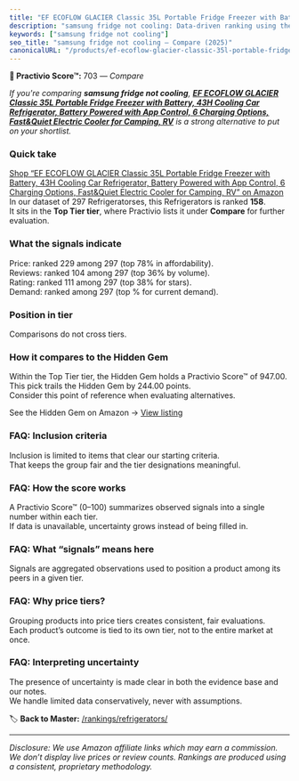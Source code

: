 ```yaml
---
title: "EF ECOFLOW GLACIER Classic 35L Portable Fridge Freezer with Battery, 43H Cooling Car Refrigerator, Battery Powered with App Control, 6 Charging Options, Fast&Quiet Electric Cooler for Camping, RV"
description: "samsung fridge not cooling: Data-driven ranking using the Practivio Score™. Positioned by quality, value, demand, findability, momentum."
keywords: ["samsung fridge not cooling"]
seo_title: "samsung fridge not cooling — Compare (2025)"
canonicalURL: "/products/ef-ecoflow-glacier-classic-35l-portable-fridge-freezer-with-battery-43h-cooling-car-refrigerator-battery-powered-with-app-control-6-charging-options-fastquiet-electric-cooler-for-camping-rv-B0F62HMKBX/"
---
```


**🛒 Practivio Score™:** 703 — _Compare_


*If you're comparing **samsung fridge not cooling**, **[EF ECOFLOW GLACIER Classic 35L Portable Fridge Freezer with Battery, 43H Cooling Car Refrigerator, Battery Powered with App Control, 6 Charging Options, Fast&Quiet Electric Cooler for Camping, RV](https://www.amazon.com/dp/B0F62HMKBX?tag=practivio-20)** is a strong alternative to put on your shortlist.*
### Quick take
[Shop “EF ECOFLOW GLACIER Classic 35L Portable Fridge Freezer with Battery, 43H Cooling Car Refrigerator, Battery Powered with App Control, 6 Charging Options, Fast&Quiet Electric Cooler for Camping, RV” on Amazon](https://www.amazon.com/dp/B0F62HMKBX?tag=practivio-20)
In our dataset of 297 Refrigeratorses, this Refrigerators is ranked **158**.  
It sits in the **Top Tier tier**, where Practivio lists it under **Compare** for further evaluation.

### What the signals indicate
Price: ranked 229 among 297 (top 78% in affordability).  
Reviews: ranked 104 among 297 (top 36% by volume).  
Rating: ranked 111 among 297 (top 38% for stars).  
Demand: ranked  among 297 (top % for current demand).

### Position in tier
Comparisons do not cross tiers.

### How it compares to the Hidden Gem
Within the Top Tier tier, the Hidden Gem holds a Practivio Score™ of 947.00.  
This pick trails the Hidden Gem by 244.00 points.  
Consider this point of reference when evaluating alternatives.  

See the Hidden Gem on Amazon → [View listing](https://www.amazon.com/dp/B09H4P8RYN?tag=practivio-20)

### FAQ: Inclusion criteria
Inclusion is limited to items that clear our starting criteria.  
That keeps the group fair and the tier designations meaningful.

### FAQ: How the score works
A Practivio Score™ (0–100) summarizes observed signals into a single number within each tier.  
If data is unavailable, uncertainty grows instead of being filled in.

### FAQ: What “signals” means here
Signals are aggregated observations used to position a product among its peers in a given tier.

### FAQ: Why price tiers?
Grouping products into price tiers creates consistent, fair evaluations.  
Each product’s outcome is tied to its own tier, not to the entire market at once.

### FAQ: Interpreting uncertainty
The presence of uncertainty is made clear in both the evidence base and our notes.  
We handle limited data conservatively, never with assumptions.

<!-- Missing template for Compare/CompareWithinPriceClass -->


🏷️ **Back to Master:** [/rankings/refrigerators/](/rankings/refrigerators/)

---
_Disclosure: We use Amazon affiliate links which may earn a commission. We don’t display live prices or review counts. Rankings are produced using a consistent, proprietary methodology._
